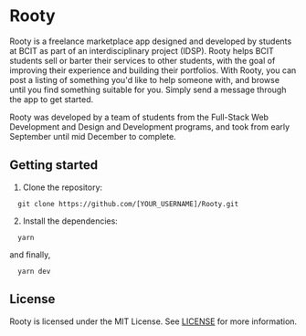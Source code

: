 # Rooty

Rooty is a freelance marketplace app designed and developed by students at BCIT as part of an interdisciplinary project (IDSP). Rooty helps BCIT students sell or barter their services to other students, with the goal of improving their experience and building their portfolios. With Rooty, you can post a listing of something you'd like to help someone with, and browse until you find something suitable for you. Simply send a message through the app to get started.

Rooty was developed by a team of students from the Full-Stack Web Development and Design and Development programs, and took from early September until mid December to complete.

## Getting started

1. Clone the repository:

```
  git clone https://github.com/[YOUR_USERNAME]/Rooty.git
```

2. Install the dependencies:

```
  yarn
```

and finally, 

```
  yarn dev
```

## License

Rooty is licensed under the MIT License. See [LICENSE](LICENSE) for more information.
